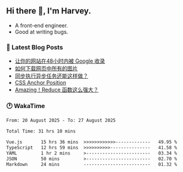 ## Hi there 👋, I'm Harvey.

- A front-end engineer.
- Good at writing bugs.

### 📖 Latest Blog Posts
<!-- BLOG-POST-LIST:START -->
- [让你的网站在48小时内被 Google 收录](https://blog.izou.top/posts/google-index-script/)
- [如何下载网页中所有的图片](https://blog.izou.top/posts/download-page-img/)
- [同步执行异步任务还能这样做？](https://blog.izou.top/posts/sync-executed/)
- [CSS Anchor Position](https://blog.izou.top/posts/css-anchor/)
- [Amazing！Reduce 函数这么强大？](https://blog.izou.top/posts/reduce-usage/)
<!-- BLOG-POST-LIST:END -->

### 🕐 WakaTime
<!--START_SECTION:waka-->

```txt
From: 20 August 2025 - To: 27 August 2025

Total Time: 31 hrs 10 mins

Vue.js       15 hrs 36 mins  >>>>>>>>>>>>-------------   49.95 %
TypeScript   12 hrs 59 mins  >>>>>>>>>>---------------   41.58 %
YAML         1 hr 2 mins     >------------------------   03.34 %
JSON         50 mins         >------------------------   02.70 %
Markdown     24 mins         -------------------------   01.32 %
```

<!--END_SECTION:waka-->
